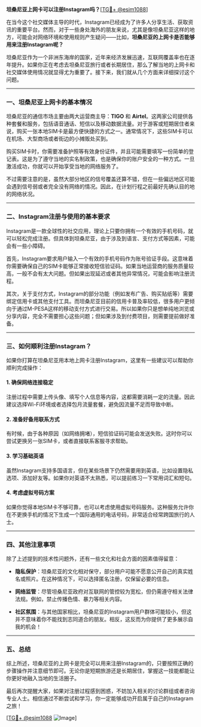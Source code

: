 **坦桑尼亚上网卡可以注册Instagram吗？**[[TG💪+ @esim1088](https://t.me/s/esim1088)]

在当今这个社交媒体主导的时代，Instagram已经成为了许多人分享生活、获取资讯的重要平台。然而，对于一些身处海外的朋友来说，尤其是像坦桑尼亚这样的地方，可能会对网络环境和使用规则产生疑问——比如，**坦桑尼亚的上网卡是否能够用来注册Instagram呢？**  

坦桑尼亚作为一个非洲东海岸的国家，近年来经济发展迅速，互联网覆盖率也在逐年提升。如果你正在考虑去坦桑尼亚旅行或者长期居住，那么了解当地的上网卡和社交媒体使用情况就显得尤为重要了。接下来，我们就从几个方面来详细探讨这个问题。

---

### **一、坦桑尼亚上网卡的基本情况**

坦桑尼亚的通信市场主要由两大运营商主导：**TIGO** 和 **Airtel**。这两家公司提供各种套餐和服务，包括语音通话、短信以及移动数据流量。对于游客或短期居住者来说，购买一张本地SIM卡是最方便快捷的方式之一。通常情况下，这些SIM卡可以在机场、大型商场或者街边的小摊贩处买到。

购买SIM卡时，你需要准备护照等有效身份证件，并且可能需要填写一份简单的登记表。这是为了遵守当地的实名制政策，也是确保你的账户安全的一种方式。一旦激活成功，你就可以开始享受当地的网络服务了。

不过需要注意的是，虽然大部分地区的信号覆盖还算不错，但在一些偏远地区可能会遇到信号弱或者完全没有网络的情况。因此，在计划行程之前最好先确认目的地的网络状况。

---

### **二、Instagram注册与使用的基本要求**

Instagram是一款全球性的社交应用，理论上只要你拥有一个有效的手机号码，就可以轻松完成注册。但具体到坦桑尼亚，由于涉及到语言、支付方式等因素，可能会有一些小障碍。

首先，Instagram要求用户输入一个有效的手机号码作为账号验证手段。这意味着你需要确保自己的SIM卡能够正常接收短信验证码。如果当地运营商的服务质量较高，一般不会有太大问题。但如果出现延迟或者其他异常情况，可能会影响注册流程。

其次，关于支付方式，Instagram的部分功能（例如发布广告、购买贴纸等）需要绑定信用卡或其他支付工具。而坦桑尼亚目前的信用卡普及率较低，很多用户更倾向于通过M-PESA这样的移动支付方式进行交易。所以如果你只是想单纯地浏览或分享内容，完全不需要担心这些问题；但如果涉及到付费项目，则需要提前做好准备。

---

### **三、如何顺利注册Instagram？**

如果你打算在坦桑尼亚用本地上网卡注册Instagram，这里有一些建议可以帮助你顺利完成操作：

#### 1. 确保网络连接稳定
注册过程中需要上传头像、填写个人信息等内容，这都需要消耗一定的流量。因此建议选择Wi-Fi环境或者选择包月流量套餐，避免因流量不足而导致中断。

#### 2. 准备好备用联系方式
有时候，由于各种原因（如网络拥堵），短信验证码可能会发送失败。这时你可以尝试更换另一张SIM卡，或者直接联系客服寻求帮助。

#### 3. 学习基础英语
虽然Instagram支持多国语言，但在某些场景下仍然需要用到英语，比如设置隐私选项、添加好友等。如果你对英语不太熟悉，可以提前练习一下常用词汇和短句。

#### 4. 考虑虚拟号码方案
如果你觉得本地SIM卡不够可靠，也可以考虑使用虚拟号码服务。这种服务允许你在不更换手机的情况下生成一个国际通用的电话号码，非常适合经常跨国旅行的人士。

---

### **四、其他注意事项**

除了上述提到的技术性问题外，还有一些文化和社会方面的因素值得留意：

- **隐私保护**：坦桑尼亚的文化相对保守，部分用户可能不愿意公开自己的真实姓名或照片。在这种情况下，可以选择匿名注册，仅保留必要的信息。
  
- **网络监管**：尽管坦桑尼亚政府对互联网的管控较为宽松，但仍需遵守相关法律法规。例如，禁止传播色情、暴力等相关内容。

- **社区氛围**：与其他国家相比，坦桑尼亚的Instagram用户群体可能较小，但这并不意味着你不能找到志同道合的朋友。相反，这反而为你提供了更多展示自我的机会！

---

### **五、总结**

综上所述，坦桑尼亚的上网卡是完全可以用来注册Instagram的，只要按照正确的步骤操作并注意细节即可。无论你是短期旅游还是长期居住，掌握这一技能都能让你更好地融入当地的生活圈子。

最后再次提醒大家，如果对注册过程感到困惑，不妨加入相关的讨论群组或者咨询专业人士。相信通过不断尝试和学习，你一定能够成功开启属于自己的Instagram之旅！

[[TG💪+ @esim1088](https://t.me/s/esim1088) ![Image](https://i.postimg.cc/4NQfJmqS/Snipaste-2025-05-13-00-14-12.png)]